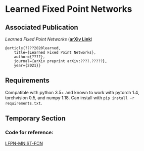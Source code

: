 # Learned Fixed Point Networks


## Associated Publication

_Learned Fixed Point Networks_ (**[arXiv Link](https://arxiv.org/abs/????.?????)**)

    @article{????2020learned,
        title={Learned Fixed Point Networks},
        author={????},
        journal={arXiv preprint arXiv:????.?????},
        year={2021}}


## Requirements
Compatible with python 3.5+ and known to work with pytorch 1.4, torchvision 0.5, and numpy 1.18. Can install with `pip install -r requirements.txt`.



## Temporary Section

### Code for reference:

[LFPN-MNIST-FCN](https://colab.research.google.com/drive/1FxOEibCOyDVd3Skhx6LUpvyGACEe4GzO?usp=sharing)



